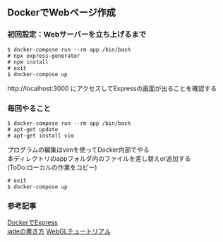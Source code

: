 ## DockerでWebページ作成

### 初回設定：Webサーバーを立ち上げるまで
```
$ docker-compose run --rm app /bin/bash
# npx express-generator
# npm install
# exit
$ docker-compose up
```
http://localhost:3000
にアクセスしてExpressの画面が出ることを確認する

### 毎回やること
```
$ docker-compose run --rm app /bin/bash
# apt-get update
# apt-get install vim
```
プログラムの編集はvimを使ってDocker内部でやる<br>
本ディレクトリのappフォルダ内のファイルを差し替えor追加する<br>
(ToDo:ローカルの作業をコピー)
```
# exit
$ docker-compose up
```

### 参考記事
[DockerでExpress](https://ishida-it.com/blog/post/2019-11-21-docker-nodejs/)<br>
[jadeの書き方](http://kfug.jp/handson/try_jade/)
[WebGLチュートリアル](https://developer.mozilla.org/ja/docs/Web/API/WebGL_API/Tutorial/Getting_started_with_WebGL)